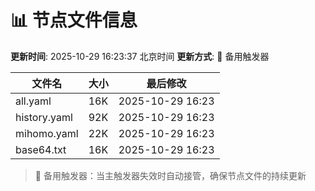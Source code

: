 # 📊 节点文件信息

**更新时间**: 2025-10-29 16:23:37 北京时间
**更新方式**: 🔄 备用触发器

| 文件名 | 大小 | 最后修改 |
|--------|------|----------|
| all.yaml | 16K | 2025-10-29 16:23 |
| history.yaml | 92K | 2025-10-29 16:23 |
| mihomo.yaml | 22K | 2025-10-29 16:23 |
| base64.txt | 16K | 2025-10-29 16:23 |

> 🔄 备用触发器：当主触发器失效时自动接管，确保节点文件的持续更新
